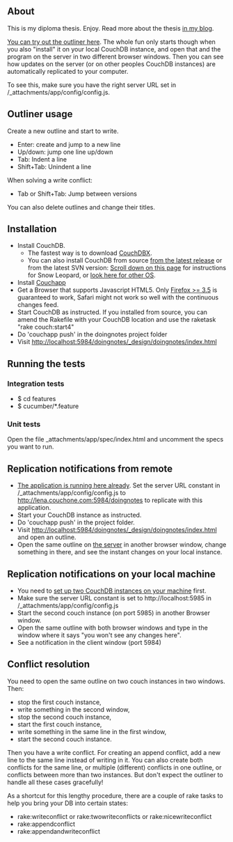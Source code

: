 ## About

This is my diploma thesis. Enjoy. Read more about the thesis <a href="http://lenaherrmann.net/tag/thesis">in my blog</a>.

<a href=" http://lena.couchone.com:5984/doingnotes/_design/doingnotes/index.html">You can try out the outliner here</a>. The whole fun only starts though when you also "install" it on your local CouchDB instance, and open that and the program on the server in two different browser windows. Then you can see how updates on the server (or on other peoples CouchDB instances) are automatically replicated to your computer.

To see this, make sure you have the right server URL set in /_attachments/app/config/config.js.

## Outliner usage

Create a new outline and start to write.

- Enter: create and jump to a new line
- Up/down: jump one line up/down
- Tab: Indent a line
- Shift+Tab: Unindent a line

When solving a write conflict:

- Tab or Shift+Tab: Jump between versions

You can also delete outlines and change their titles.

## Installation

- Install CouchDB. 
  - The fastest way is to download <a href="http://janl.github.com/couchdbx/">CouchDBX</a>.
  - You can also install CouchDB from source <a href="http://couchdb.apache.org/downloads.html">from the latest release</a> or from the latest SVN version: <a href="http://wiki.apache.org/couchdb/Installing_on_OSX">Scroll down on this page</a> for instructions for Snow Leopard, or <a href="http://wiki.apache.org/couchdb/Installation">look here for other OS</a>.
- Install <a href="http://couchapp.org/page/index">Couchapp</a>
- Get a Browser that supports Javascript HTML5. Only <a href="http://getfirefox.com/">Firefox >= 3.5</a> is guaranteed to work, Safari might not work so well with the continuous changes feed.
- Start CouchDB as instructed. If you installed from source, you can amend the Rakefile with your CouchDB location and use the raketask "rake couch:start4"
- Do 'couchapp push' in the doingnotes project folder
- Visit <a href="http://localhost:5984/doingnotes/_design/doingnotes/index.html">http://localhost:5984/doingnotes/_design/doingnotes/index.html</a>

## Running the tests

### Integration tests

- $ cd features
- $ cucumber/*.feature

### Unit tests
Open the file _attachments/app/spec/index.html and uncomment the specs you want to run. 

## Replication notifications from remote

- <a href=" http://lena.couchone.com:5984/doingnotes/_design/doingnotes/index.html">The application is running here already</a>. Set the server URL constant in /_attachments/app/config/config.js to http://lena.couchone.com:5984/doingnotes to replicate with this application. 
- Start your CouchDB instance as instructed.
- Do 'couchapp push' in the project folder.
- Visit <a href="http://localhost:5984/doingnotes/_design/doingnotes/index.html">http://localhost:5984/doingnotes/_design/doingnotes/index.html</a> and open an outline.
- Open the same outline on <a href=" http://lena.couchone.com:5984/doingnotes/_design/doingnotes/index.html">the server</a> in another browser window, change something in there, and see the instant changes on your local instance.


## Replication notifications on your local machine

- You need to <a href="http://code.google.com/p/couchdb-lounge/wiki/SettingUpTwoCouchInstances">set up two CouchDB instances on your machine</a> first. 
- Make sure the server URL constant is set to http://localhost:5985 in /_attachments/app/config/config.js
- Start the second couch instance (on port 5985) in another Browser window. 
- Open the same outline with both browser windows and type in the window where it says "you won't see any changes here".
- See a notification in the client window (port 5984)

## Conflict resolution 

You need to open the same outline on two couch instances in two windows. Then:
 
- stop the first couch instance, 
- write something in the second window, 
- stop the second couch instance, 
- start the first couch instance, 
- write something in the same line in the first window, 
- start the second couch instance. 

Then you have a write conflict. For creating an append conflict, add a new line to the same line instead of writing in it. You can also create both conflicts for the same line, or multiple (different) conflicts in one outline, or conflicts between more than two instances. But don't expect the outliner to handle all these cases gracefully!

As a shortcut for this lengthy procedure, there are a couple of rake tasks to help you bring your DB into certain states:

- rake:writeconflict or rake:twowriteconflicts or rake:nicewriteconflict
- rake:appendconflict
- rake:appendandwriteconflict


